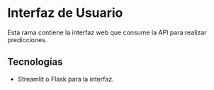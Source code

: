 # Interfaz de Usuario

Esta rama contiene la interfaz web que consume la API para realizar predicciones.

## Tecnologías
- Streamlit o Flask para la interfaz.